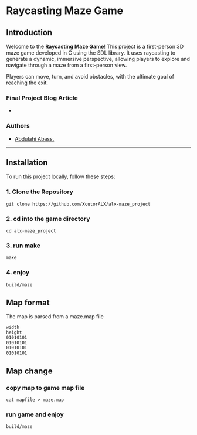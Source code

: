 # **Raycasting Maze Game**

## Introduction
Welcome to the **Raycasting Maze Game**! This project is a first-person 3D maze game developed in C using the SDL library. It uses raycasting to generate a dynamic, immersive perspective, allowing players to explore and navigate through a maze from a first-person view.

Players can move, turn, and avoid obstacles, with the ultimate goal of reaching the exit.

### **Final Project Blog Article**
- []()

### **Authors**
- [Abdulahi Abass.](https://www.linkedin.com/in/abdulahi-abass-8b75922b4)

---

## **Installation**

To run this project locally, follow these steps:

### 1. Clone the Repository
```
git clone https://github.com/XcutorALX/alx-maze_project
```
### 2. cd into the game directory
```
cd alx-maze_project
```
### 3. run make
```
make
```
### 4. enjoy
```
build/maze
```

## **Map format**
The map is parsed from a maze.map file
```format
width
height
01010101
01010101
01010101
01010101
```
## **Map change**
### copy map to game map file
```
cat mapfile > maze.map
```

### run game and enjoy
```
build/maze
```


